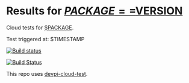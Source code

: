 # Results for [$PACKAGE==$VERSION]($DEVPI_INDEX/$PACKAGE/$VERSION)

Cloud tests for [$PACKAGE](FILL_IN_REPOSITORY_LINK).

Test triggered at: $TIMESTAMP

[![Build status](https://travis-ci.org/nicoddemus/devpi-cloud-test-pytest.svg?branch=master)](https://travis-ci.org/nicoddemus/devpi-cloud-test-pytest)

[![Build Status](https://ci.appveyor.com/api/projects/status/v0ls4w1qniyd32yu?svg=true)](https://ci.appveyor.com/project/nicoddemus/devpi-cloud-test-pytest)

This repo uses [devpi-cloud-test](https://github.com/obestwalter/devpi-cloud-test).
